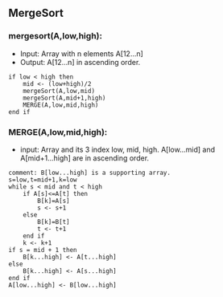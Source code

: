## MergeSort
### mergesort(A,low,high):
* Input: Array with n elements A[12...n]
* Output: A[12...n] in ascending order.
```
if low < high then
    mid <- (low+high)/2
    mergeSort(A,low,mid)
    mergeSort(A,mid+1,high)
    MERGE(A,low,mid,high)
end if
```

### MERGE(A,low,mid,high):
* input: Array and its 3 index low, mid, high. A[low...mid] and A[mid+1...high] are in ascending order.
```
comment: B[low...high] is a supporting array.
s=low,t=mid+1,k=low
while s < mid and t < high
    if A[s]<=A[t] then
        B[k]=A[s]
        s <- s+1
    else
        B[k]=B[t]
        t <- t+1
    end if
    k <- k+1
if s = mid + 1 then 
    B[k...high] <- A[t...high]
else
    B[k...high] <- A[s...high]
end if
A[low...high] <- B[low...high]
```